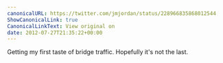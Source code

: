 ```yaml
---
canonicalURL: https://twitter.com/jmjordan/status/228966835868012544
ShowCanonicalLink: true
CanonicalLinkText: View original on
date: 2012-07-27T21:35:22+00:00
---
```

Getting my first taste of bridge traffic. Hopefully it's not the last.